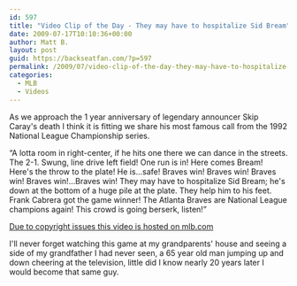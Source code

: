 ```yaml
---
id: 597
title: "Video Clip of the Day - They may have to hospitalize Sid Bream"
date: 2009-07-17T10:10:36+00:00
author: Matt B.
layout: post
guid: https://backseatfan.com/?p=597
permalink: /2009/07/video-clip-of-the-day-they-may-have-to-hospitalize-sid-bream/
categories:
  - MLB
  - Videos
---
```


<div class="entry">
  <p>
    As we approach the 1 year anniversary of legendary announcer Skip Caray's death I think it is fitting we share his most famous call from the 1992 National League Championship series.
  </p>

  <p>
    &#8220;A lotta room in right-center, if he hits one there we can dance in the streets. The 2-1. Swung, line drive left field! One run is in! Here comes Bream! Here's the throw to the plate! He is&#8230;safe! Braves win! Braves win! Braves win! Braves win!&#8230;Braves win! They may have to hospitalize Sid Bream; he's down at the bottom of a huge pile at the plate. They help him to his feet. Frank Cabrera got the game winner! The Atlanta Braves are National League champions again! This crowd is going berserk, listen!&#8221;
  </p>

  <p>
    <a href="http://atlanta.braves.mlb.com/video/index.jsp?mid=200808043251567&#038;c_id=atl" target="blank">Due to copyright issues this video is hosted on mlb.com</a>
  </p>

  <p>
    I'll never forget watching this game at my grandparents' house and seeing a side of my grandfather I had never seen, a 65 year old man jumping up and down cheering at the television, little did I know nearly 20 years later I would become that same guy.
  </p>
</div>
